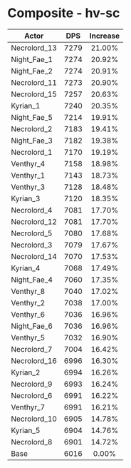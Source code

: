 # Composite - hv-sc
| Actor | DPS | Increase |
|---|:---:|:---:|
|Necrolord_13|7279|21.00%|
|Night_Fae_1|7274|20.92%|
|Night_Fae_2|7274|20.91%|
|Necrolord_11|7273|20.90%|
|Necrolord_15|7257|20.63%|
|Kyrian_1|7240|20.35%|
|Night_Fae_5|7214|19.91%|
|Necrolord_2|7183|19.41%|
|Night_Fae_3|7182|19.38%|
|Necrolord_1|7170|19.19%|
|Venthyr_4|7158|18.98%|
|Venthyr_1|7143|18.73%|
|Venthyr_3|7128|18.48%|
|Kyrian_3|7120|18.35%|
|Necrolord_4|7081|17.70%|
|Necrolord_12|7081|17.70%|
|Necrolord_5|7080|17.68%|
|Necrolord_3|7079|17.67%|
|Necrolord_14|7070|17.53%|
|Kyrian_4|7068|17.49%|
|Night_Fae_4|7060|17.35%|
|Venthyr_8|7040|17.02%|
|Venthyr_2|7038|17.00%|
|Venthyr_6|7036|16.96%|
|Night_Fae_6|7036|16.96%|
|Venthyr_5|7032|16.90%|
|Necrolord_7|7004|16.42%|
|Necrolord_16|6996|16.30%|
|Kyrian_2|6994|16.26%|
|Necrolord_9|6993|16.24%|
|Necrolord_6|6991|16.22%|
|Venthyr_7|6991|16.21%|
|Necrolord_10|6905|14.78%|
|Kyrian_5|6904|14.76%|
|Necrolord_8|6901|14.72%|
|Base|6016|0.00%|
